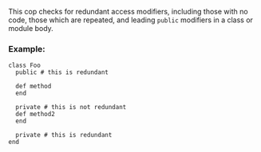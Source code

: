 This cop checks for redundant access modifiers, including those with
no code, those which are repeated, and leading `public` modifiers in
a class or module body.

### Example:

    class Foo
      public # this is redundant

      def method
      end

      private # this is not redundant
      def method2
      end

      private # this is redundant
    end